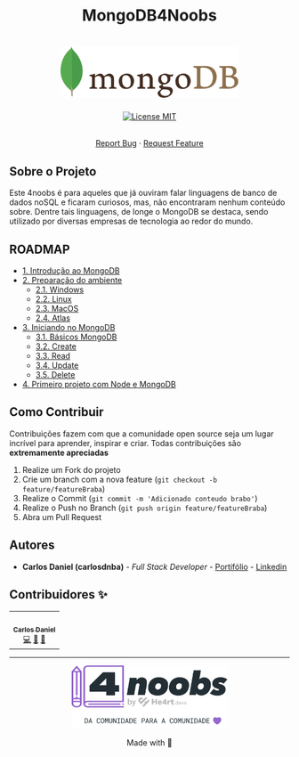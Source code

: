 <!-- Title -->

<h1 align="center" id="readme">MongoDB4Noobs</h1>
<p align="center">

  <h1 align="center">
    <img src="assets/mongodb.svg" alt="Logo" width="320">
  </h1>
  <p align="center">
    <a href="https://opensource.org/licenses/MIT">
      <img src="https://img.shields.io/badge/License-MIT-blue.svg" alt="License MIT">
    </a>
  </p>
  <p align="center">
    <br />
    <a href="https://github.com/carlosdnba/mongodb4noobs/issues/new">Report Bug</a>
    ·
    <a href="https://github.com/carlosdnba/mongodb4noobs/pulls">Request Feature</a>
  </p>
</p>
    
 <!-- ABOUT THE PROJECT -->

## Sobre o Projeto
Este 4noobs é para aqueles que já ouviram falar linguagens de banco de dados noSQL e ficaram curiosos, mas, não encontraram nenhum conteúdo sobre. Dentre tais linguagens, de longe o MongoDB se destaca, sendo utilizado por diversas empresas de tecnologia ao redor do mundo.

<!-- ROADMAP -->

## ROADMAP

- [1. Introdução ao MongoDB][introducao]
- [2. Preparação do ambiente][preparacao-ambiente]
  - [2.1. Windows][preparacao-ambiente-windows]
  - [2.2. Linux][preparacao-ambiente-linux]
  - [2.3. MacOS][preparacao-ambiente-mac]
  - [2.4. Atlas][preparacao-ambiente-atlas]
- [3. Iniciando no MongoDB][iniciando-mongo]
  - [3.1. Básicos MongoDB][iniciando-mongo-basic]
  - [3.2. Create][iniciando-mongo-create]
  - [3.3. Read][iniciando-mongo-read]
  - [3.4. Update][iniciando-mongo-update]
  - [3.5. Delete][iniciando-mongo-delete]
- [4. Primeiro projeto com Node e MongoDB][primeiro-projeto]
  
  
<!-- CONTRIBUTING -->

## Como Contribuir

Contribuições fazem com que a comunidade open source seja um lugar incrível para aprender, inspirar e criar. Todas contribuições
são **extremamente apreciadas**

1. Realize um Fork do projeto
2. Crie um branch com a nova feature (`git checkout -b feature/featureBraba`)
3. Realize o Commit (`git commit -m 'Adicionado conteudo brabo'`)
4. Realize o Push no Branch (`git push origin feature/featureBraba`)
5. Abra um Pull Request

<!-- AUTHORS -->

## Autores

- **Carlos Daniel (carlosdnba)** - _Full Stack Developer_ - [Portifólio](http://carlosdnba.me/) - [Linkedin](https://www.linkedin.com/in/carlos-daniel-barboza)


## Contribuidores ✨

<!-- ALL-CONTRIBUTORS-LIST:START - Do not remove or modify this section -->
<!-- prettier-ignore-start -->
<!-- markdownlint-disable -->

<table>
    <tr>
        <td align="center">
            <a href="https://github.com/carlosdnba">
                <img src="https://avatars.githubusercontent.com/u/64426814?v=4" width="100px;" alt="" /><br />
                <sub><b>Carlos Daniel</b></sub>
            </a><br />
            <a href="https://github.com/carlosdnba" title="Code">💻</a>
            <a href="#ideas" title="Ideas, Planning, & Feedback">🤔</a>
            <a href="#maintenance" title="Maintenance">🚧</a>
            <!--<a href="https://github.com/carlosdnba/mongodb4noobs/pulls?q=is%3Apr+is%3Aopen+reviewed-by%3A%40carlosdnba" title="Reviewed Pull Requests">👀</a>-->
        </td>
    </tr>
</table>

---

<p align="center">
  <a href="https://github.com/he4rt/4noobs" target="_blank">
    <img src="https://github.com/he4rt/4noobs/blob/master/.github/footer_4noobs.svg" width="280">
  </a>
</p>

<p align="center">Made with 💜</p>


<!-- VARIABLES LINKS -->
[introducao]: ./docs/1-introducao.md#introducao
[preparacao-ambiente]: ./docs/2-preparacao-ambiente.md#preparacao-ambiente
[preparacao-ambiente-windows]: ./docs/2-preparacao-ambiente.md#windows
[preparacao-ambiente-linux]: ./docs/2-preparacao-ambiente.md#linux
[preparacao-ambiente-mac]: ./docs/2-preparacao-ambiente.md#mac
[preparacao-ambiente-atlas]: ./docs/2-preparacao-ambiente.md#atlas
[iniciando-mongo]: ./docs/3-iniciando-mongo.md#iniciando-mongo
[iniciando-mongo-basic]: ./docs/3-1-basicos.md#basic
[iniciando-mongo-create]: ./docs/3-2-create.md#create
[iniciando-mongo-read]: ./docs/3-3-read.md#read
[iniciando-mongo-update]: ./docs/3-4-update.md#update
[iniciando-mongo-delete]: ./docs/3-5-delete.md#delete
[primeiro-projeto]: ./docs/4-primeiro-projeto.md#primeiro-projeto
